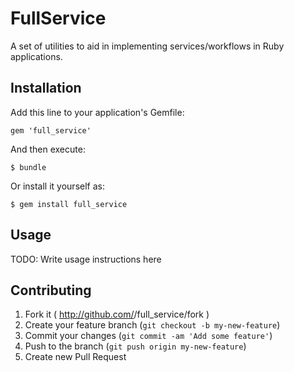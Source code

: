 # FullService

A set of utilities to aid in implementing services/workflows in Ruby applications.


## Installation

Add this line to your application's Gemfile:

    gem 'full_service'

And then execute:

    $ bundle

Or install it yourself as:

    $ gem install full_service


## Usage

TODO: Write usage instructions here


## Contributing

1. Fork it ( http://github.com/<my-github-username>/full_service/fork )
2. Create your feature branch (`git checkout -b my-new-feature`)
3. Commit your changes (`git commit -am 'Add some feature'`)
4. Push to the branch (`git push origin my-new-feature`)
5. Create new Pull Request
